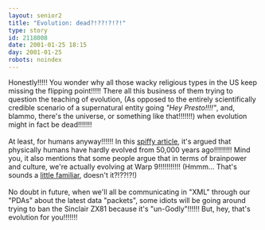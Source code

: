 ```yaml
---
layout: senior2
title: "Evolution: dead?!??!?!?!"
type: story
id: 2118008
date: 2001-01-25 18:15
day: 2001-01-25
robots: noindex
---
```

Honestly!!!!! You wonder why all those wacky religious types in the US keep missing the flipping point!!!!! There all this business of them trying to question the teaching of evolution, (As opposed to the entirely scientifically credible scenario of a supernatural entity going <i>"Hey Presto!!!!"</i>, and, blammo, there's the universe, or something like that!!!!!!!) when evolution might in fact be dead!!!!!!! <br/><br/>At least, for humans anyway!!!!!! In this <a href="http://www.newscientist.com/features/features.jsp?id=ns227341">spiffy article</a>, it's argued that physically humans have hardly evolved from 50,000 years ago!!!!!!!!! Mind you, it also mentions that some people argue that in terms of brainpower and culture, we're actually evolving at Warp 9!!!!!!!!!!! (Hmmm... That's sounds a <a href="http://seniorcitizen.blogspot.com/archives/2000_09_10_seniorcitizen_archive.html#832864">little familiar</a>, doesn't it?!??!?!)<br/><br/>No doubt in future, when we'll all be communicating in "XML" through our "PDAs" about the latest data "packets", some idiots will be going around trying to ban the Sinclair ZX81 because it's "un-Godly"!!!!!! But, hey, that's evolution for you!!!!!!!
